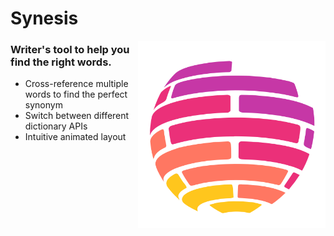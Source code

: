 # Synesis
<img src="https://raw.githubusercontent.com/holyhamster/Synesis/master/assets/icon.png" align="right" width="300" height="300"> 

<h3>Writer's tool to help you find the right words.</h3>
<ul>
<li>Cross-reference multiple words to find the perfect synonym</li>
  <li>Switch between different dictionary APIs</li>
  <li>Intuitive animated layout</li>
</ul>

